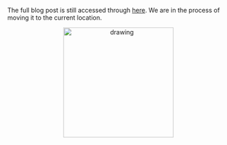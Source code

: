 The full blog post is still accessed through [here](https://www.1onepsilon.com/single-post/2017/12/22/December-2017-Editors-Picks/). We are in the process of moving it to the current location.

<center>
 <img class = "blog-inline-image" src="https://es-app.com/assets/cc24ab.jpg" alt="drawing" width="250px"/>
</center> 